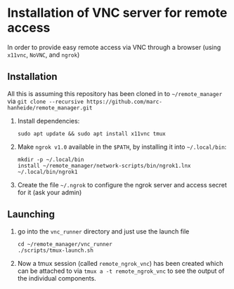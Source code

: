 # Installation of VNC server for remote access

In order to provide easy remote access via VNC through a browser (using `x11vnc`, `NoVNC`, and `ngrok`)

## Installation

All this is assuming this repository has been cloned in to `~/remote_manager` via `git clone --recursive https://github.com/marc-hanheide/remote_manager.git`

1. Install dependencies:
    
    ```
    sudo apt update && sudo apt install x11vnc tmux
    ```
    
1. Make `ngrok v1.0` available in the `$PATH`, by installing it into `~/.local/bin`:
    
    ```
    mkdir -p ~/.local/bin
    install ~/remote_manager/network-scripts/bin/ngrok1.lnx ~/.local/bin/ngrok1
    ```
    
1. Create the file `~/.ngrok` to configure the ngrok server and access secret for it (ask your admin)


## Launching

1. go into the `vnc_runner` directory and just use the launch file

    ```
    cd ~/remote_manager/vnc_runner
    ./scripts/tmux-launch.sh
    ```

1. Now a tmux session (called `remote_ngrok_vnc`) has been created which can be attached to via `tmux a -t remote_ngrok_vnc` to see the output of the individual components.

